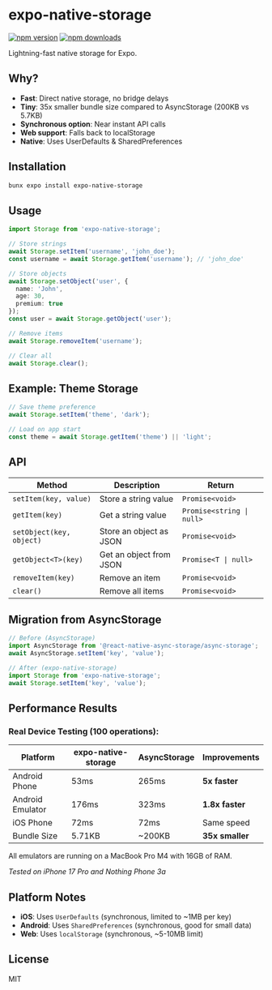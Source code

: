 # expo-native-storage

[![npm version](https://badge.fury.io/js/expo-native-storage.svg)](https://badge.fury.io/js/expo-native-storage)
[![npm downloads](https://img.shields.io/npm/dm/expo-native-storage.svg)](https://npmjs.org/package/expo-native-storage)

Lightning-fast native storage for Expo.

## Why?

- **Fast**: Direct native storage, no bridge delays
- **Tiny**: 35x smaller bundle size compared to AsyncStorage (200KB vs 5.7KB)
- **Synchronous option**: Near instant API calls
- **Web support**: Falls back to localStorage
- **Native**: Uses UserDefaults & SharedPreferences

## Installation

```bash
bunx expo install expo-native-storage
```

## Usage

```typescript
import Storage from 'expo-native-storage';

// Store strings
await Storage.setItem('username', 'john_doe');
const username = await Storage.getItem('username'); // 'john_doe'

// Store objects
await Storage.setObject('user', { 
  name: 'John', 
  age: 30,
  premium: true 
});
const user = await Storage.getObject('user');

// Remove items
await Storage.removeItem('username');

// Clear all
await Storage.clear();
```

## Example: Theme Storage

```typescript
// Save theme preference
await Storage.setItem('theme', 'dark');

// Load on app start
const theme = await Storage.getItem('theme') || 'light';
```

## API

| Method | Description | Return |
|--------|-------------|---------|
| `setItem(key, value)` | Store a string value | `Promise<void>` |
| `getItem(key)` | Get a string value | `Promise<string \| null>` |
| `setObject(key, object)` | Store an object as JSON | `Promise<void>` |
| `getObject<T>(key)` | Get an object from JSON | `Promise<T \| null>` |
| `removeItem(key)` | Remove an item | `Promise<void>` |
| `clear()` | Remove all items | `Promise<void>` |

## Migration from AsyncStorage

```typescript
// Before (AsyncStorage)
import AsyncStorage from '@react-native-async-storage/async-storage';
await AsyncStorage.setItem('key', 'value');

// After (expo-native-storage)
import Storage from 'expo-native-storage';
await Storage.setItem('key', 'value');
```

## Performance Results

### Real Device Testing (100 operations):

| Platform | expo-native-storage | AsyncStorage | Improvements |
|----------|---------------------|--------------|-------------|
| Android Phone | 53ms | 265ms | **5x faster** |
| Android Emulator | 176ms | 323ms | **1.8x faster** |
| iOS Phone | 72ms | 72ms | Same speed |
| Bundle Size | 5.71KB | ~200KB | **35x smaller** |

All emulators are running on a MacBook Pro M4 with 16GB of RAM.

*Tested on iPhone 17 Pro and Nothing Phone 3a*

## Platform Notes

- **iOS**: Uses `UserDefaults` (synchronous, limited to ~1MB per key)
- **Android**: Uses `SharedPreferences` (synchronous, good for small data)
- **Web**: Uses `localStorage` (synchronous, ~5-10MB limit)

## License

MIT